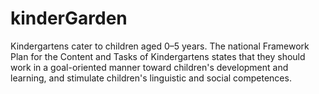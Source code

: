 # kinderGarden
Kindergartens cater to children aged 0–5 years. The national Framework Plan for the Content and Tasks of Kindergartens states that they should work in a goal-oriented manner toward children's development and learning, and stimulate children's linguistic and social competences.
